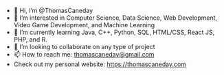 - 👋 Hi, I’m @ThomasCaneday
- 👀 I’m interested in Computer Science, Data Science, Web Development, Video Game Development, and Machine Learning
- 🌱 I’m currently learning Java, C++, Python, SQL, HTML/CSS, React JS, PHP, and R.
- 💞️ I’m looking to collaborate on any type of project
- 📫 How to reach me: thomascaneday@gmail.com
- Check out my personal website: https://thomascaneday.com

<!---
ThomasCaneday/ThomasCaneday is a ✨ special ✨ repository because its `README.md` (this file) appears on your GitHub profile.
You can click the Preview link to take a look at your changes.
--->
